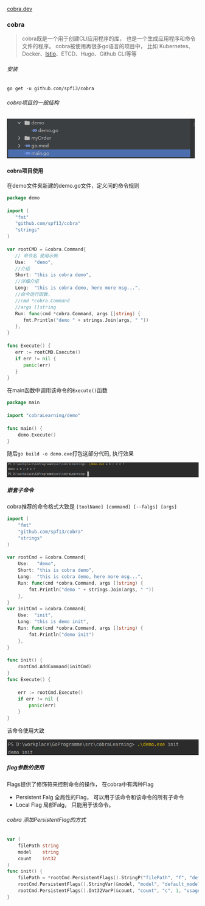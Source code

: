 [cobra.dev](https://cobra.dev/)

### cobra

> cobra既是一个用于创建CLI应用程序的库， 也是一个生成应用程序和命令文件的程序。 cobra被使用再很多go语言的项目中， 比如 Kubernetes、Docker、[Istio](https://so.csdn.net/so/search?q=Istio&spm=1001.2101.3001.7020)、ETCD、Hugo、Github CLI等等

###### 安装

```shell
go get -u github.com/spf13/cobra
```

###### cobra项目的一般结构

![image-20230217104201340](cobra命令行工具包.assets/image-20230217104201340.png) 

#### cobra项目使用

在demo文件夹新建的demo.go文件，定义间的命令规则

```go
package demo

import (
   "fmt"
   "github.com/spf13/cobra"
   "strings"
)

var rootCMD = &cobra.Command{
   // 命令名 使用示例
   Use:   "demo",
   //介绍
   Short: "this is cobra demo",
   //详细介绍
   Long:  "this is cobra demo, here more msg...",
   //命令运行函数， 
   //cmd *cobra.Command
   //args []string 
   Run: func(cmd *cobra.Command, args []string) {
      fmt.Println("demo " + strings.Join(args, " "))
   },
}

func Execute() {
   err := rootCMD.Execute()
   if err != nil {
      panic(err)
   }
}
```

在main函数中调用该命令的`Execute()`函数

```go
package main

import "cobraLearning/demo"

func main() {
	demo.Execute()
}
```

随后`go build -o demo.exe`打包这部分代码, 执行效果

![image-20230217110708239](cobra命令行工具包.assets/image-20230217110708239.png) 

##### 嵌套子命令

cobra推荐的命令格式大致是 `[toolName] [command] [--falgs] [args]`

```go
import (
	"fmt"
	"github.com/spf13/cobra"
	"strings"
)

var rootCmd = &cobra.Command{
	Use:   "demo",
	Short: "this is cobra demo",
	Long:  "this is cobra demo, here more msg...",
	Run: func(cmd *cobra.Command, args []string) {
		fmt.Println("demo " + strings.Join(args, " "))
	},
}
var initCmd = &cobra.Command{
	Use:  "init",
	Long: "this is demo init",
	Run: func(cmd *cobra.Command, args []string) {
		fmt.Println("demo init")
	},
}

func init() {
	rootCmd.AddCommand(initCmd)
}
func Execute() {

	err := rootCmd.Execute()
	if err != nil {
		panic(err)
	}
}
```

该命令使用大致 

![image-20230217143353552](cobra命令行工具包.assets/image-20230217143353552.png) 

##### flag参数的使用

Flags提供了修饰符来控制命令的操作， 在cobra中有两种Flag 

- Persistent Falg    全局性的Flag， 可以用于该命令和该命令的所有子命令
- Local Flag             局部Falg， 只能用于该命令。

###### cobra 添加PersistentFlag的方式

```go
var (
	filePath string
	model    string
	count    int32
)
func init() {
	filePath = *rootCmd.PersistentFlags().StringP("filePath", "f", "default_path", "usage")
	rootCmd.PersistentFlags().StringVar(&model, "model", "default_model", "usage")
	rootCmd.PersistentFlags().Int32VarP(&count, "count", "c", 1, "usage")
}
```

